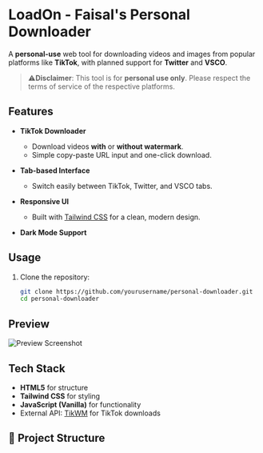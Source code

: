 # LoadOn - Faisal's Personal Downloader

A **personal-use** web tool for downloading videos and images from popular platforms like **TikTok**, with planned support for **Twitter** and **VSCO**.
> ⚠**Disclaimer**: This tool is for **personal use only**. Please respect the terms of service of the respective platforms.


## Features

- **TikTok Downloader**  
  - Download videos **with** or **without watermark**.
  - Simple copy-paste URL input and one-click download.
  
- **Tab-based Interface**  
  - Switch easily between TikTok, Twitter, and VSCO tabs.
  
- **Responsive UI**  
  - Built with [Tailwind CSS](https://tailwindcss.com/) for a clean, modern design.
  
- **Dark Mode Support**  

## Usage

1. Clone the repository:
   ```bash
   git clone https://github.com/yourusername/personal-downloader.git
   cd personal-downloader

## Preview

![Preview Screenshot](preview.png)


## Tech Stack

- **HTML5** for structure  
- **Tailwind CSS** for styling  
- **JavaScript (Vanilla)** for functionality  
- External API: [TikWM](https://tikwm.com/) for TikTok downloads




## 📂 Project Structure

